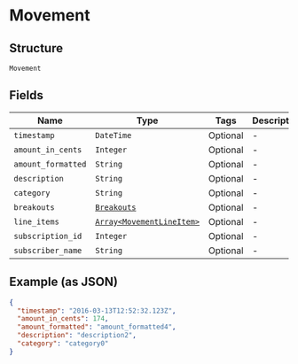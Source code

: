 
# Movement

## Structure

`Movement`

## Fields

| Name | Type | Tags | Description |
|  --- | --- | --- | --- |
| `timestamp` | `DateTime` | Optional | - |
| `amount_in_cents` | `Integer` | Optional | - |
| `amount_formatted` | `String` | Optional | - |
| `description` | `String` | Optional | - |
| `category` | `String` | Optional | - |
| `breakouts` | [`Breakouts`](../../doc/models/breakouts.md) | Optional | - |
| `line_items` | [`Array<MovementLineItem>`](../../doc/models/movement-line-item.md) | Optional | - |
| `subscription_id` | `Integer` | Optional | - |
| `subscriber_name` | `String` | Optional | - |

## Example (as JSON)

```json
{
  "timestamp": "2016-03-13T12:52:32.123Z",
  "amount_in_cents": 174,
  "amount_formatted": "amount_formatted4",
  "description": "description2",
  "category": "category0"
}
```

